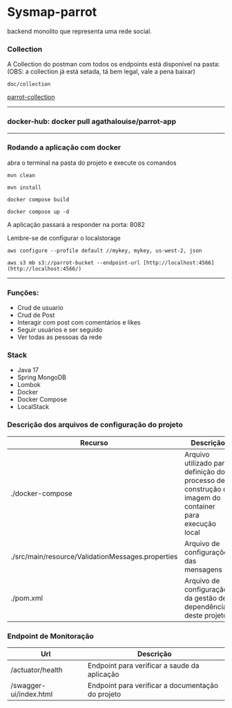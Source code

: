 # Sysmap-parrot

backend monolito que representa uma rede social. 


### Collection

A Collection do postman com todos os endpoints está disponível na pasta:
(OBS: a collection já está setada, tá bem legal, vale a pena baixar)

```
doc/collection
```

[parrot-collection](doc/collection/parrot-collection.json)

---

### docker-hub: docker pull agathalouise/parrot-app

---
### Rodando a aplicação com docker

abra o terminal na pasta do projeto e execute os comandos

```
mvn clean
```

```
mvn install
```

```
docker compose build
```

```
docker compose up -d
```

A aplicação passará a responder na porta: 8082

Lembre-se de configurar o localstorage
```
aws configure --profile default //mykey, mykey, us-west-2, json
```

```
aws s3 mb s3://parrot-bucket --endpoint-url [http://localhost:4566](http://localhost:4566/)
```

---

### Funções:

  - Crud de usuario
  - Crud de Post
  - Interagir com post com comentários e likes
  - Seguir usuários e ser seguido
  - Ver todas as pessoas da rede

### Stack

- Java 17
- Spring MongoDB
- Lombok
- Docker
- Docker Compose
- LocalStack

### Descrição dos arquivos de configuração do projeto

| Recurso                                           | Descrição                                                                                             |
|---------------------------------------------------| ----------------------------------------------------------------------------------------------------- |
| ./docker-compose                                  | Arquivo utilizado para definição do processo de construção da imagem do container para execução local |
| ./src/main/resource/ValidationMessages.properties | Arquivo de configurações das mensagens                                                                |
| ./pom.xml                                         | Arquivo de configuração da gestão de dependência deste projeto                                        |


### Endpoint de Monitoração

| Url                    | Descrição                                         |
|------------------------|---------------------------------------------------|
| /actuator/health       | Endpoint para verificar a saude da aplicação      |
| /swagger-ui/index.html | Endpoint para verificar a documentação do projeto |
